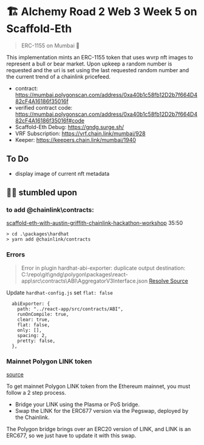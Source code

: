 # 🏗 Alchemy Road 2 Web 3 Week 5 on Scaffold-Eth

> ERC-1155 on Mumbai 🚀

This implementation mints an ERC-1155 token that uses wvrp nft images to represent a bull or bear market.  Upon upkeep a random number is requested and the uri is set using the last requested random number and the current trend of a chainlink pricefeed.

- contract: https://mumbai.polygonscan.com/address/0xa40b1c58fb12D2b7f664D482cF4A16186f35016f
- verified contract code: https://mumbai.polygonscan.com/address/0xa40b1c58fb12D2b7f664D482cF4A16186f35016f#code
- Scaffold-Eth Debug: https://gndg.surge.sh/
- VRF Subscription: https://vrf.chain.link/mumbai/928
- Keeper: https://keepers.chain.link/mumbai/1940

## To Do
- display image of current nft metadata


## 🏄‍♂️ stumbled upon

### to add @chainlink\contracts:
[scaffold-eth-with-austin-griffith-chainlink-hackathon-workshop](https://blockpaths.com/projects/scaffold-eth-with-austin-griffith-chainlink-hackathon-workshop/)
35:50

```
> cd .\packages\hardhat
> yarn add @chainlink/contracts
```

### Errors
> Error in plugin hardhat-abi-exporter: duplicate output destination: C:\repo\git\gndg\polygon\packages\react-app\src\contracts\ABI\AggregatorV3Interface.json
[Resolve Source](https://github.com/ItsNickBarry/hardhat-abi-exporter)

Update `hardhat-config.js` set `flat: false`
```
  abiExporter: {
    path: "../react-app/src/contracts/ABI",
    runOnCompile: true,
    clear: true,
    flat: false,
    only: [],
    spacing: 2,
    pretty: false,
  },
  ```
  
  
###  Mainnet Polygon LINK token
[source](https://docs.polygon.technology/docs/develop/oracles/chainlink/#:~:text=Chainlink%20enables%20your%20contracts%20to,your%20contract%20to%20consume%20it.)
  
To get mainnet Polygon LINK token from the Ethereum mainnet, you must follow a 2 step process.

- Bridge your LINK using the Plasma or PoS bridge.
- Swap the LINK for the ERC677 version via the Pegswap, deployed by the Chainlink.

The Polygon bridge brings over an ERC20 version of LINK, and LINK is an ERC677, so we just have to update it with this swap.



